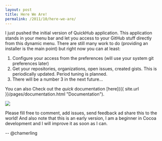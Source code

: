 ```yaml
---
layout: post
title: Here We Are!
permalink: /2011/10/here-we-are/
---
```


I just pushed the initial version of QuickHub application. This application stands in your menu bar and let you access to your GitHub stuff directly from this dynamic menu.
There are still many work to do (providing an installer is the main point) but right now you can at least:

1. Configure your access from the preferences (will use your system git preferences later)
2. Get your repositories, organizations, open issues, created gists. This is periodically updated. Period tuning is planned.
3. There will be a number 3 in the next future...

You can also Check out the *quick* documentation [here]({{ site.url }}/pages/documentation.html "Documentation").

<img src="http://f.cl.ly/items/1n0p0k3u0C2n3i0A3a44/quickhub-intial.png"/>

Please fill free to comment, add issues, send feedback ad share this to the world! And also note that this is an early version, I am a beginner in Cocoa development and I will improve it as soon as I can.

-- @chamerling
